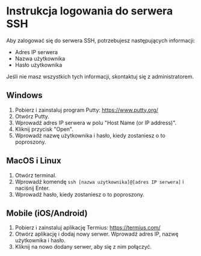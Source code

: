 # Instrukcja logowania do serwera SSH

Aby zalogować się do serwera SSH, potrzebujesz następujących informacji:
- Adres IP serwera
- Nazwa użytkownika
- Hasło użytkownika

Jeśli nie masz wszystkich tych informacji, skontaktuj się z administratorem.

## Windows

1. Pobierz i zainstaluj program Putty: https://www.putty.org/
2. Otwórz Putty.
3. Wprowadź adres IP serwera w polu "Host Name (or IP address)".
4. Kliknij przycisk "Open".
5. Wprowadź nazwę użytkownika i hasło, kiedy zostaniesz o to poproszony.

## MacOS i Linux

1. Otwórz terminal.
2. Wprowadź komendę `ssh [nazwa użytkownika]@[adres IP serwera]` i naciśnij Enter.
3. Wprowadź hasło, kiedy zostaniesz o to poproszony.

## Mobile (iOS/Android)
1. Pobierz i zainstaluj aplikację Termius: https://termius.com/
2. Otwórz aplikację i dodaj nowy serwer. Wprowadź adres IP, nazwę użytkownika i hasło.
3. Kliknij na nowo dodany serwer, aby się z nim połączyć.
